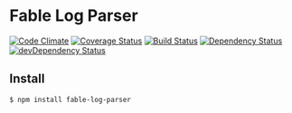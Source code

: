 Fable Log Parser
=====

[![Code Climate](https://codeclimate.com/github/stevenvelozo/fable-log-parser/badges/gpa.svg)](https://codeclimate.com/github/stevenvelozo/fable-log-parser)
[![Coverage Status](https://coveralls.io/repos/stevenvelozo/fable-log-parser/badge.svg?branch=master)](https://coveralls.io/r/stevenvelozo/fable-log-parser?branch=master)
[![Build Status](https://travis-ci.org/stevenvelozo/fable-log-parser.svg?branch=master)](https://travis-ci.org/stevenvelozo/fable-log-parser)
[![Dependency Status](https://david-dm.org/stevenvelozo/fable-log-parser.svg)](https://david-dm.org/stevenvelozo/fable-log-parser)
[![devDependency Status](https://david-dm.org/stevenvelozo/fable-log-parser/dev-status.svg)](https://david-dm.org/stevenvelozo/fable-log-parser#info=devDependencies)

## Install

```sh
$ npm install fable-log-parser
```
